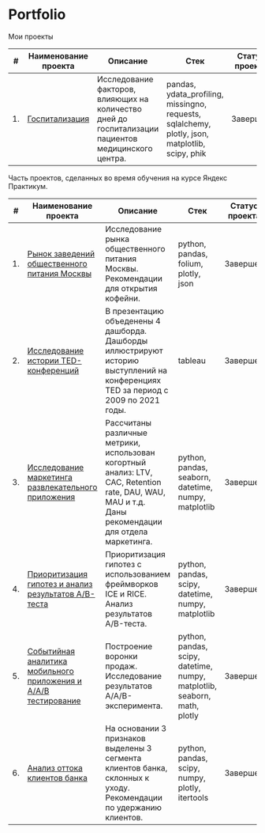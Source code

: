 # Portfolio
Мои проекты

| #    | Наименование проекта                | Описание                                                     | Стек                                                         | Статус проекта       |
| ---- | ------------------------------------------------------------ | ------------------------------------------------------------ | ------------------------------------------------------------ | -------------------- |
| 1.   | [Госпитализация](https://github.com/l-gavrilova/portfolio/tree/main/my%20projects/Hospital) | Исследование факторов, влияющих на количество дней до госпитализации пациентов медицинского центра. | pandas, ydata_profiling, missingno, requests, sqlalchemy, plotly, json, matplotlib, scipy, phik | Завершен       |



Часть проектов, сделанных во время обучения на курсе Яндекс Практикум.

| #    | Наименование проекта                | Описание                                                     | Стек                                                         | Статус проекта       |
| ---- | ------------------------------------------------------------ | ------------------------------------------------------------ | ------------------------------------------------------------ | -------------------- |
| 1.   | [Рынок заведений общественного питания Москвы](https://github.com/l-gavrilova/Projects/tree/main/New_coffee_house) | Исследование рынка общественного питания Москвы. <br/>Рекомендации для открытия кофейни. | python, pandas, folium, plotly, json | Завершен       |
| 2.   | [Исследование истории TED-конференций](https://github.com/l-gavrilova/Projects/tree/main/TED_history_with_TABLEAU) | В презентацию объеденены 4 дашборда. Дашборды иллюстрируют историю выступлений на конференциях TED за период с 2009 по 2021 годы. | tableau | Завершен       |
| 3.   | [Исследование маркетинга развлекательного приложения](https://github.com/l-gavrilova/Projects/tree/main/mobile_app) | Рассчитаны различные метрики, использован когортный анализ: LTV, CAC, Retention rate, DAU, WAU, MAU и т.д. <br/>Даны рекомендации для отдела маркетинга. | python, pandas, seaborn, datetime, numpy, matplotlib | Завершен       |
| 4.   | [Приоритизация гипотез и анализ результатов A/B-теста](https://github.com/l-gavrilova/Projects/tree/main/A-B%20test%20result) | Приоритизация гипотез с использованием фреймворков ICE и RICE. <br/>Анализ результатов A/B-теста. | python, pandas, scipy, datetime, numpy, matplotlib | Завершен       |
| 5.   | [Событийная аналитика мобильного приложения и A/A/В тестирование](https://github.com/l-gavrilova/Projects/tree/main/mobile_app_events) | Построение воронки продаж. <br/>Исследование результатов A/A/B-эксперимента. | python, pandas, scipy, datetime, numpy, matplotlib, seaborn, math, plotly | Завершен       |
| 6.   | [Анализ оттока клиентов банка](https://github.com/l-gavrilova/Projects/tree/main/bank_churn) | На основании 3 признаков выделены 3 сегмента клиентов банка, склонных к уходу. <br/>Рекомендации по удержанию клиентов.| python, pandas, scipy, numpy, plotly, itertools | Завершен       |
